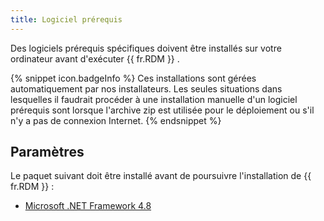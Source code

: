 ```yaml
---
title: Logiciel prérequis
---
```

Des logiciels prérequis spécifiques doivent être installés sur votre ordinateur avant d&apos;exécuter {{ fr.RDM }} . 

{% snippet icon.badgeInfo %} 
Ces installations sont gérées automatiquement par nos installateurs. Les seules situations dans lesquelles il faudrait procéder à une installation manuelle d&apos;un logiciel prérequis sont lorsque l&apos;archive zip est utilisée pour le déploiement ou s&apos;il n&apos;y a pas de connexion Internet. 
{% endsnippet %}
 
## Paramètres 

Le paquet suivant doit être installé avant de poursuivre l&apos;installation de {{ fr.RDM }} :  

* [Microsoft .NET Framework 4.8](https://support.microsoft.com/fr-fr/topic/programme-d-installation-hors-connexion-microsoft-net-framework-4-8-pour-windows-9d23f658-3b97-68ab-d013-aa3c3e7495e0) 

